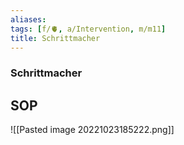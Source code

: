```yaml
---
aliases: 
tags: [f/🫀, a/Intervention, m/m11]
title: Schrittmacher
---
```

### Schrittmacher

## SOP
![[Pasted image 20221023185222.png]]